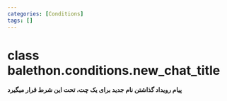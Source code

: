 ```yaml
---
categories: [Conditions]
tags: []
---
```


<h1>class balethon.conditions.<strong>new_chat_title</strong></h1>

<p align="left" dir="rtl"><strong>پیام رویداد گذاشتن نام جدید برای یک چت، تحت این شرط قرار میگیرد</strong></p>